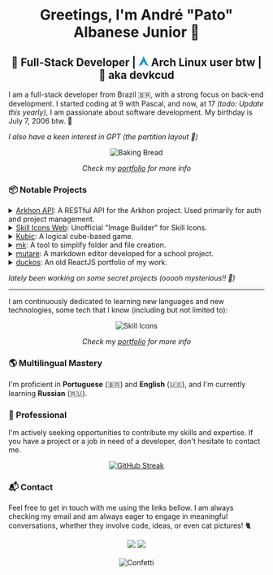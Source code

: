 <h1 align="center">Greetings, I'm André "Pato" Albanese Junior 👋</h1>
<h2 align="center">🚀 Full-Stack Developer | <img height="20" src="icons/archlinux.svg"> Arch Linux user btw | 🦆 aka devkcud</h2>

I am a full-stack developer from Brazil 🇧🇷, with a strong focus on back-end development. I started coding at 9 with Pascal, and now, at 17 _(todo: Update this yearly)_, I am passionate about software development. My birthday is July 7, 2006 btw. 🎈

_I also have a keen interest in GPT (the partition layout 👀)_

<div align="center">
	<img src="https://i.imgur.com/1gSB77J.gif" alt="Baking Bread" />
</div>

<p align="center">
	<i>Check my <a href="https://www.devkcud.com">portfolio</a> for more info</i>
</p>

### 📦️ Notable Projects

<details>
  <summary><a href="https://github.com/swibly/arkhon-api">Arkhon API</a>: A RESTful API for the Arkhon project. Used primarily for auth and project management.</summary>
  <a href="https://api-test.swibly.org/v1/user/johndoe/profile">View Deployment</a>
  
  <p><b>Problem:</b> What can I say? It's THE project so I can graduate. I must do it right! It was (and still is) difficult to learn, cause it's a huge project. Difficult enough? No. I was the one responsible (for some time until a friend decided to help) for the cloud and DNS.</p>
  
  <p><b>Technologies used:</b></p>

  <ul>
    <li>Golang</li>
    <li>Gin</li>
    <li>GORM</li>
    <li>PostgreSQL</li>
    <li>Google Cloud Run & DNS</li>
  </ul>
</details>

<details>
  <summary><a href="https://github.com/devkcud/skill-icons-web">Skill Icons Web</a>: Unofficial "Image Builder" for Skill Icons.</summary>
  <a href="https://skill-icons-web.vercel.app">View Deployment</a>
  
  <p><b>Problem:</b> I wanted a website to easily manipulate Skill Icons, but couldn't find any that fits my needs. After some time, I decided to create my own.</p>
  
  <p><b>Technologies used:</b></p>

  <ul>
    <li>Sveltekit</li>
    <li>Typescript</li>
    <li>TailwindCSS + DaisyUI</li>
    <li>SortableJS</li>
    <li>Zod</li>
  </ul>
</details>

<details>
  <summary><a href="https://github.com/devkcud/Kubic">Kubic</a>: A logical cube-based game.</summary>
  <a href="#">No Deployments :(</a>
  
  <p><b>Problem:</b> Another one of those school projects. This one is special, it is my first FULL game. I never did anything like that before, and do this in such a tight deadline is a hard challenge that I took and it was amazing to work in.</p>
  
  <p><b>Technologies used:</b></p>

  <ul>
    <li>Gamemaker GML</li>
    <li>Scribble</li>
  </ul>
</details>

<details>
  <summary><a href="https://github.com/devkcud/mk">mk</a>: A tool to simplify folder and file creation.</summary>
  <a href="#">No Deployments :(</a>
  
  <p><b>Problem:</b> This one is the one. The one that I'm proud of. A simple yet the command that I use the most in my Linux system. Creating a complete CLI tool is a fun thing to do. It was difficult, I didn't knew how to work with files in Go, and this project helped me understand a LOT about buffers, files, flags, and a lot of other things.</p>
  
  <p><b>Technologies used:</b></p>

  <ul>
    <li>Golang</li>
  </ul>
</details>

<details>
  <summary><a href="https://github.com/devkcud/mutare">mutare</a>: A markdown editor developed for a school project.</summary>
  <a href="https://https://devkcud.github.io/mutare/">View Deployment</a>
  
  <p><b>Problem:</b> Yet another school project. I made this one with a friend of mine, and it was good. The only problem is that we had one week to do all of it, so don't expect a lot of extensibility or it be responsive on mobile.</p>
  
  <p><b>Technologies used:</b></p>

  <ul>
    <li>HTML5</li>
    <li>CSS3</li>
    <li>Javascript</li>
  </ul>
</details>

<details>
  <summary><a href="https://github.com/devkcud/duckos">duckos</a>: An old ReactJS portfolio of my work.</summary>
  <a href="https://duckos.vercel.app">View Deployment</a>
  
  <p><b>Problem:</b> I wanted to learn React, and decided to create an OS-sim website. The only problem was <i>how?</i> Then I forced my self to learn React draggable in 4 weeks, many projects were lost during that time.</p>
  
  <p>Technologies used:</p>

  <ul>
    <li>React</li>
    <li>Typescript</li>
    <li>SASS</li>
    <li>Vercel</li>
  </ul>
</details>

_lately been working on some secret projects (ooooh mysterious!! 🎃)_

---

I am continuously dedicated to learning new languages and new technologies, some tech that I know (including but not limited to):

<div align="center">
	<img src="https://skillicons.dev/icons?i=astro,svelte,nextjs,golang,rust,typescript,java,python,php,tailwindcss,firebase,mongodb,postgresql,mysql,prisma,linux,arch,kali,neovim,docker&theme=dark&perline=10" alt="Skill Icons" />
</div>

<p align="center">
	<i>Check my <a href="https://www.devkcud.com">portfolio</a> for more info</i>
</p>

### 🌎 Multilingual Mastery

I'm proficient in **Portuguese** (🇧🇷) and **English** (🇺🇸), and I'm currently learning **Russian** (🇷🇺).

### 💼 Professional

I'm actively seeking opportunities to contribute my skills and expertise. If you have a project or a job in need of a developer, don't hesitate to contact me.

<p align="center">
	<a href="https://git.io/streak-stats">
		<img src="https://streak-stats.demolab.com?user=devkcud&theme=transparent&hide_border=true&hide_total_contributions=true" alt="GitHub Streak" />
	</a>
</p>

### 📬 Contact

Feel free to get in touch with me using the links bellow. I am always checking my email and am always eager to engage in meaningful conversations, whether they involve code, ideas, or even cat pictures! 🐈️

<div align="center">
	<a href = "mailto:andrescalisejr@gmail.com"><img src="https://img.shields.io/badge/-Gmail-%23cd3c2f?style=for-the-badge&logo=gmail&logoColor=white"></a>
	<a href = "mailto:patommmmm@proton.me"><img src="https://img.shields.io/badge/-Proton%20Mail-%236d4aff?style=for-the-badge&logo=protonmail&logoColor=white"></a>
</div>

<br />

<div align="center">
	<img src="https://i.imgur.com/7NbLOSy.gif" alt="Confetti" />
</div>
